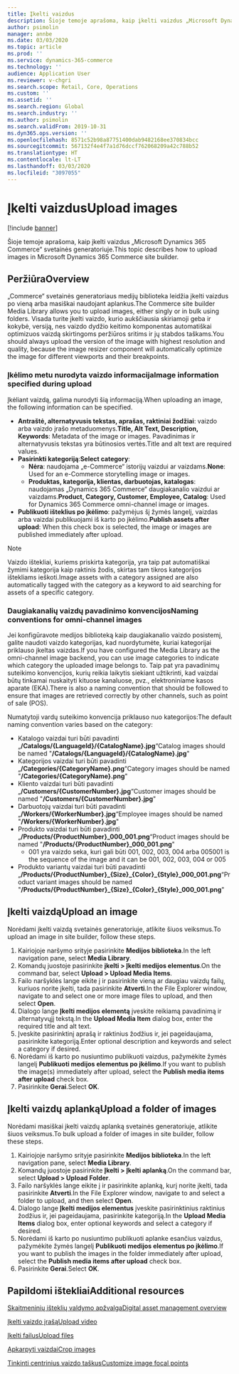 ```yaml
---
title: Įkelti vaizdus
description: Šioje temoje aprašoma, kaip įkelti vaizdus „Microsoft Dynamics 365 Commerce“ svetainės generatoriuje.
author: psimolin
manager: annbe
ms.date: 03/03/2020
ms.topic: article
ms.prod: ''
ms.service: dynamics-365-commerce
ms.technology: ''
audience: Application User
ms.reviewer: v-chgri
ms.search.scope: Retail, Core, Operations
ms.custom: ''
ms.assetid: ''
ms.search.region: Global
ms.search.industry: ''
ms.author: psimolin
ms.search.validFrom: 2019-10-31
ms.dyn365.ops.version: ''
ms.openlocfilehash: 8571c52b98a87751400dab9482168ee370834bcc
ms.sourcegitcommit: 567132f4e4f7a1d76dccf762068209a42c788b52
ms.translationtype: HT
ms.contentlocale: lt-LT
ms.lasthandoff: 03/03/2020
ms.locfileid: "3097055"
---
```

# <a name="upload-images"></a><span data-ttu-id="714b6-103">Įkelti vaizdus</span><span class="sxs-lookup"><span data-stu-id="714b6-103">Upload images</span></span>

[!include [banner](includes/banner.md)]

<span data-ttu-id="714b6-104">Šioje temoje aprašoma, kaip įkelti vaizdus „Microsoft Dynamics 365 Commerce“ svetainės generatoriuje.</span><span class="sxs-lookup"><span data-stu-id="714b6-104">This topic describes how to upload images in Microsoft Dynamics 365 Commerce site builder.</span></span>

## <a name="overview"></a><span data-ttu-id="714b6-105">Peržiūra</span><span class="sxs-lookup"><span data-stu-id="714b6-105">Overview</span></span>

<span data-ttu-id="714b6-106">„Commerce“ svetainės generatoriaus medijų biblioteka leidžia įkelti vaizdus po vieną arba masiškai naudojant aplankus.</span><span class="sxs-lookup"><span data-stu-id="714b6-106">The Commerce site builder Media Library allows you to upload images, either singly or in bulk using folders.</span></span> <span data-ttu-id="714b6-107">Visada turite įkelti vaizdo, kurio aukščiausia skiriamoji geba ir kokybė, versiją, nes vaizdo dydžio keitimo komponentas automatiškai optimizuos vaizdą skirtingoms peržiūros sritims ir jų stabdos taškams.</span><span class="sxs-lookup"><span data-stu-id="714b6-107">You should always upload the version of the image with highest resolution and quality, because the image resizer component will automatically optimize the image for different viewports and their breakpoints.</span></span>

### <a name="image-information-specified-during-upload"></a><span data-ttu-id="714b6-108">Įkėlimo metu nurodyta vaizdo informacija</span><span class="sxs-lookup"><span data-stu-id="714b6-108">Image information specified during upload</span></span>

<span data-ttu-id="714b6-109">Įkėliant vaizdą, galima nurodyti šią informaciją.</span><span class="sxs-lookup"><span data-stu-id="714b6-109">When uploading an image, the following information can be specified.</span></span>

- <span data-ttu-id="714b6-110">**Antraštė, alternatyvusis tekstas, aprašas, raktiniai žodžiai**: vaizdo arba vaizdo įrašo metaduomenys.</span><span class="sxs-lookup"><span data-stu-id="714b6-110">**Title, Alt Text, Description, Keywords**: Metadata of the image or images.</span></span> <span data-ttu-id="714b6-111">Pavadinimas ir alternatyvusis tekstas yra būtinosios vertės.</span><span class="sxs-lookup"><span data-stu-id="714b6-111">Title and alt text are required values.</span></span>
- <span data-ttu-id="714b6-112">**Pasirinkti kategoriją**:</span><span class="sxs-lookup"><span data-stu-id="714b6-112">**Select category**:</span></span>
    - <span data-ttu-id="714b6-113">**Nėra**: naudojama „e-Commerce“ istorijų vaizdui ar vaizdams.</span><span class="sxs-lookup"><span data-stu-id="714b6-113">**None**: Used for an e-Commerce storytelling image or images.</span></span>
    - <span data-ttu-id="714b6-114">**Produktas, kategorija, klientas, darbuotojas, katalogas**: naudojamas „Dynamics 365 Commerce“ daugiakanalio vaizdui ar vaizdams.</span><span class="sxs-lookup"><span data-stu-id="714b6-114">**Product, Category, Customer, Employee, Catalog**: Used for Dynamics 365 Commerce omni-channel image or images.</span></span>
- <span data-ttu-id="714b6-115">**Publikuoti išteklius po įkėlimo**: pažymėjus šį žymės langelį, vaizdas arba vaizdai publikuojami iš karto po įkėlimo.</span><span class="sxs-lookup"><span data-stu-id="714b6-115">**Publish assets after upload**: When this check box is selected, the image or images are published immediately after upload.</span></span>

> [!NOTE]
> <span data-ttu-id="714b6-116">Vaizdo ištekliai, kuriems priskirta kategorija, yra taip pat automatiškai žymimi kategorija kaip raktinis žodis, skirtas tam tikros kategorijos ištekliams ieškoti.</span><span class="sxs-lookup"><span data-stu-id="714b6-116">Image assets with a category assigned are also automatically tagged with the category as a keyword to aid searching for assets of a specific category.</span></span>

### <a name="naming-conventions-for-omni-channel-images"></a><span data-ttu-id="714b6-117">Daugiakanalių vaizdų pavadinimo konvencijos</span><span class="sxs-lookup"><span data-stu-id="714b6-117">Naming conventions for omni-channel images</span></span> 

<span data-ttu-id="714b6-118">Jei konfigūravote medijos biblioteką kaip daugiakanalio vaizdo posistemį, galite naudoti vaizdo kategorijas, kad nuordytumėte, kuriai kategorijai priklauso įkeltas vaizdas.</span><span class="sxs-lookup"><span data-stu-id="714b6-118">If you have configured the Media Library as the omni-channel image backend, you can use image categories to indicate which category the uploaded image belongs to.</span></span> <span data-ttu-id="714b6-119">Taip pat yra pavadinimų suteikimo konvencijos, kurių reikia laikytis siekiant užtikrinti, kad vaizdai būtų tinkamai nuskaityti kituose kanaluose, pvz., elektroniniame kasos aparate (EKA).</span><span class="sxs-lookup"><span data-stu-id="714b6-119">There is also a naming convention that should be followed to ensure that images are retrieved correctly by other channels, such as point of sale (POS).</span></span>

<span data-ttu-id="714b6-120">Numatytoji vardų suteikimo konvencija priklauso nuo kategorijos:</span><span class="sxs-lookup"><span data-stu-id="714b6-120">The default naming convention varies based on the category:</span></span>
- <span data-ttu-id="714b6-121">Katalogo vaizdai turi būti pavadinti „**/Catalogs/\{LanguageId\}/\{CatalogName\}.jpg**“</span><span class="sxs-lookup"><span data-stu-id="714b6-121">Catalog images should be named "**/Catalogs/\{LanguageId\}/\{CatalogName\}.jpg**"</span></span>
- <span data-ttu-id="714b6-122">Kategorijos vaizdai turi būti pavadinti „**/Categories/\{CategoryName\}.png**“</span><span class="sxs-lookup"><span data-stu-id="714b6-122">Category images should be named "**/Categories/\{CategoryName\}.png**"</span></span>
- <span data-ttu-id="714b6-123">Kliento vaizdai turi būti pavadinti „**/Customers/\{CustomerNumber\}.jpg**“</span><span class="sxs-lookup"><span data-stu-id="714b6-123">Customer images should be named "**/Customers/\{CustomerNumber\}.jpg**"</span></span>
- <span data-ttu-id="714b6-124">Darbuotojų vaizdai turi būti pavadinti „**/Workers/\{WorkerNumber\}.jpg**“</span><span class="sxs-lookup"><span data-stu-id="714b6-124">Employee images should be named "**/Workers/\{WorkerNumber\}.jpg**"</span></span>
- <span data-ttu-id="714b6-125">Produkto vaizdai turi būti pavadinti „**/Products/\{ProductNumber\}_000_001.png**“</span><span class="sxs-lookup"><span data-stu-id="714b6-125">Product images should be named "**/Products/\{ProductNumber\}_000_001.png**"</span></span>
    - <span data-ttu-id="714b6-126">001 yra vaizdo seka, kuri gali būti 001, 002, 003, 004 arba 005</span><span class="sxs-lookup"><span data-stu-id="714b6-126">001 is the sequence of the image and it can be 001, 002, 003, 004 or 005</span></span>
- <span data-ttu-id="714b6-127">Produkto variantų vaizdai turi būti pavadinti „**/Products/\{ProductNumber\}\_\{Size\}\_\{Color\}\_\{Style\}\_000_001.png**“</span><span class="sxs-lookup"><span data-stu-id="714b6-127">Product variant images should be named "**/Products/\{ProductNumber\}\_\{Size\}\_\{Color\}\_\{Style\}\_000_001.png**"</span></span>

## <a name="upload-an-image"></a><span data-ttu-id="714b6-128">Įkelti vaizdą</span><span class="sxs-lookup"><span data-stu-id="714b6-128">Upload an image</span></span>

<span data-ttu-id="714b6-129">Norėdami įkelti vaizdą svetainės generatoriuje, atlikite šiuos veiksmus.</span><span class="sxs-lookup"><span data-stu-id="714b6-129">To upload an image in site builder, follow these steps.</span></span>

1. <span data-ttu-id="714b6-130">Kairiojoje naršymo srityje pasirinkite **Medijos biblioteka**.</span><span class="sxs-lookup"><span data-stu-id="714b6-130">In the left navigation pane, select **Media Library**.</span></span>
1. <span data-ttu-id="714b6-131">Komandų juostoje pasirinkite **įkelti \> Įkelti medijos elementus**.</span><span class="sxs-lookup"><span data-stu-id="714b6-131">On the command bar, select **Upload \> Upload Media Items**.</span></span>
1. <span data-ttu-id="714b6-132">Failo naršyklės lange eikite į ir pasirinkite vieną ar daugiau vaizdų failų, kuriuos norite įkelti, tada pasirinkite **Atverti**.</span><span class="sxs-lookup"><span data-stu-id="714b6-132">In the File Explorer window, navigate to and select one or more image files to upload, and then select **Open**.</span></span>
1. <span data-ttu-id="714b6-133">Dialogo lange **Įkelti medijos elementą** įveskite reikiamą pavadinimą ir alternatyvųjį tekstą.</span><span class="sxs-lookup"><span data-stu-id="714b6-133">In the **Upload Media Item** dialog box, enter the required title and alt text.</span></span>
1. <span data-ttu-id="714b6-134">Įveskite pasirinktinį aprašą ir raktinius žodžius ir, jei pageidaujama, pasirinkite kategoriją.</span><span class="sxs-lookup"><span data-stu-id="714b6-134">Enter optional description and keywords and select a category if desired.</span></span> 
1. <span data-ttu-id="714b6-135">Norėdami iš karto po nusiuntimo publikuoti vaizdus, pažymėkite žymės langelį **Publikuoti medijos elementus po įkėlimo**.</span><span class="sxs-lookup"><span data-stu-id="714b6-135">If you want to publish the image(s) immediately after upload, select the **Publish media items after upload** check box.</span></span>
1. <span data-ttu-id="714b6-136">Pasirinkite **Gerai**.</span><span class="sxs-lookup"><span data-stu-id="714b6-136">Select **OK**.</span></span>

## <a name="upload-a-folder-of-images"></a><span data-ttu-id="714b6-137">Įkelti vaizdų aplanką</span><span class="sxs-lookup"><span data-stu-id="714b6-137">Upload a folder of images</span></span>

<span data-ttu-id="714b6-138">Norėdami masiškai įkelti vaizdų aplanką svetainės generatoriuje, atlikite šiuos veiksmus.</span><span class="sxs-lookup"><span data-stu-id="714b6-138">To bulk upload a folder of images in site builder, follow these steps.</span></span>

1. <span data-ttu-id="714b6-139">Kairiojoje naršymo srityje pasirinkite **Medijos biblioteka**.</span><span class="sxs-lookup"><span data-stu-id="714b6-139">In the left navigation pane, select **Media Library**.</span></span>
1. <span data-ttu-id="714b6-140">Komandų juostoje pasirinkite **Įkelti \> Įkelti aplanką**.</span><span class="sxs-lookup"><span data-stu-id="714b6-140">On the command bar, select **Upload \> Upload Folder**.</span></span>
1. <span data-ttu-id="714b6-141">Failo naršyklės lange eikite į ir pasirinkite aplanką, kurį norite įkelti, tada pasirinkite **Atverti**.</span><span class="sxs-lookup"><span data-stu-id="714b6-141">In the File Explorer window, navigate to and select a folder to upload, and then select **Open**.</span></span>
1. <span data-ttu-id="714b6-142">Dialogo lange **Įkelti medijos elementus** įveskite pasirinktinius raktinius žodžius ir, jei pageidaujama, pasirinkite kategoriją.</span><span class="sxs-lookup"><span data-stu-id="714b6-142">In the **Upload Media Items** dialog box, enter optional keywords and select a category if desired.</span></span> 
1. <span data-ttu-id="714b6-143">Norėdami iš karto po nusiuntimo publikuoti aplanke esančius vaizdus, pažymėkite žymės langelį **Publikuoti medijos elementus po įkėlimo**.</span><span class="sxs-lookup"><span data-stu-id="714b6-143">If you want to publish the images in the folder immediately after upload, select the **Publish media items after upload** check box.</span></span>
1. <span data-ttu-id="714b6-144">Pasirinkite **Gerai**.</span><span class="sxs-lookup"><span data-stu-id="714b6-144">Select **OK**.</span></span>

## <a name="additional-resources"></a><span data-ttu-id="714b6-145">Papildomi ištekliai</span><span class="sxs-lookup"><span data-stu-id="714b6-145">Additional resources</span></span>

[<span data-ttu-id="714b6-146">Skaitmeninių išteklių valdymo apžvalga</span><span class="sxs-lookup"><span data-stu-id="714b6-146">Digital asset management overview</span></span>](dam-overview.md)

[<span data-ttu-id="714b6-147">Įkelti vaizdo įrašą</span><span class="sxs-lookup"><span data-stu-id="714b6-147">Upload video</span></span>](dam-upload-video.md)

[<span data-ttu-id="714b6-148">Įkelti failus</span><span class="sxs-lookup"><span data-stu-id="714b6-148">Upload files</span></span>](dam-upload-files.md)

[<span data-ttu-id="714b6-149">Apkarpyti vaizdai</span><span class="sxs-lookup"><span data-stu-id="714b6-149">Crop images</span></span>](dam-crop-images.md)

[<span data-ttu-id="714b6-150">Tinkinti centrinius vaizdo taškus</span><span class="sxs-lookup"><span data-stu-id="714b6-150">Customize image focal points</span></span>](dam-custom-focal-point.md)
